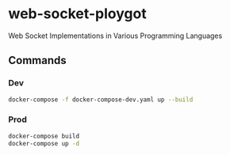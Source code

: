 # web-socket-ploygot

Web Socket Implementations in Various Programming Languages

## Commands

### Dev

```bash
docker-compose -f docker-compose-dev.yaml up --build
```

### Prod

```bash
docker-compose build
docker-compose up -d
```
